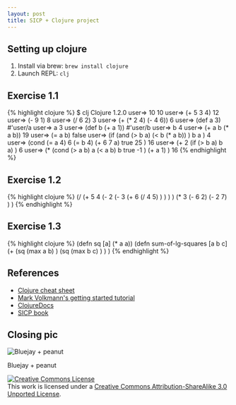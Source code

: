 ```yaml
---
layout: post
title: SICP + Clojure project
---
```


## Setting up clojure

1. Install via brew: `brew install clojure`
1. Launch REPL: `clj`

## Exercise 1.1

{% highlight clojure %}
$ clj
Clojure 1.2.0
user=> 10
10
user=> (+ 5 3 4)
12
user=> (- 9 1)
8
user=> (/ 6 2)
3
user=> (+ (* 2 4) (- 4 6))
6
user=> (def a 3)
#'user/a
user=> a
3
user=> (def b (+ a 1))
#'user/b
user=> b
4
user=> (+ a b (* a b))
19
user=> (= a b)
false
user=> (if
  (and
    (> b a)
    (< b (* a b))
  )
  b
  a
)
4
user=> (cond
    (= a 4) 6
    (= b 4) (+ 6 7 a)
    true 25
)
16
user=> (+ 2
    (if (> b a) b a)
)
6
user=> (*
    (cond
        (> a b) a
        (< a b) b
        true -1
    )
    (+ a 1)
)
16
{% endhighlight %}

## Exercise 1.2

{% highlight clojure %}
(/
  (+ 5 4 (- 2 (- 3 (+ 6 (/ 4 5) ) ) ) )
  (* 3 (- 6 2) (- 2 7) )
)
{% endhighlight %}

## Exercise 1.3

{% highlight clojure %}
(defn sq [a] (* a a))
(defn sum-of-lg-squares [a b c]
    (+
        (sq (max a b) )
        (sq (max b c) )
    )
)
{% endhighlight %}

## References

* [Clojure cheat sheet](http://clojure.org/cheatsheet)
* [Mark Volkmann's getting started tutorial](http://java.ociweb.com/mark/clojure/article.html)
* [ClojureDocs](http://clojuredocs.org/)
* [SICP book](http://mitpress.mit.edu/sicp/)

## Closing pic

![Bluejay + peanut](https://lh4.googleusercontent.com/-2obx5vi-L1U/T0rDCjpuuWI/AAAAAAAAATA/K-z_zA_NeY8/s704/IMG_5219.jpg)

Bluejay + peanut

<p>
  <a rel="license" href="http://creativecommons.org/licenses/by-sa/3.0/"><img alt="Creative Commons License" style="border-width:0" src="http://i.creativecommons.org/l/by-sa/3.0/88x31.png" /></a><br />This <span xmlns:dct="http://purl.org/dc/terms/" href="http://purl.org/dc/dcmitype/StillImage" rel="dct:type">work</span> is licensed under a <a rel="license" href="http://creativecommons.org/licenses/by-sa/3.0/">Creative Commons Attribution-ShareAlike 3.0 Unported License</a>.
</p>